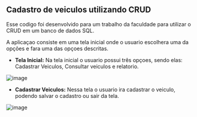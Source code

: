 ## Cadastro de veiculos utilizando CRUD

Esse codigo foi desenvolvido para um trabalho da faculdade para utilizar o CRUD em um banco de dados SQL.

A aplicaçao consiste em uma tela inicial onde o usuario escolhera uma da opções e fara uma das opçoes descritas.

- **Tela Inicial:** Na tela inicial o usuario possui três opçoes, sendo elas: Cadastrar Veiculos, Consultar veiculos e relatorio.
  
![image](https://github.com/Salatielbg/Cadastro-de-veiculos/assets/133972801/dc7d1f05-9952-45cd-b689-8b8f349bf7dc)


- **Cadastrar Veiculos:** Nessa tela o usuario ira cadastrar o veiculo, podendo salvar o cadastro ou sair da tela.
  
![image](https://github.com/Salatielbg/Cadastro-de-veiculos/assets/133972801/cd90545b-02fd-4418-bada-225cd0c635ec)

